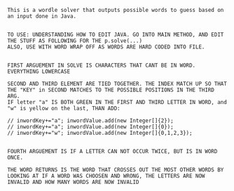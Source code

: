     This is a wordle solver that outputs possible words to guess based on an input done in Java.
    
    
    TO USE: UNDERSTANDING HOW TO EDIT JAVA. GO INTO MAIN METHOD, AND EDIT THE STUFF AS FOLLOWING FOR THE p.solve(...)
    ALSO, USE WITH WORD WRAP OFF AS WORDS ARE HARD CODED INTO FILE.
    
    
    FIRST ARGUEMENT IN SOLVE IS CHARACTERS THAT CANT BE IN WORD. EVERYTHING LOWERCASE

    SECOND AND THIRD ELEMENT ARE TIED TOGETHER. THE INDEX MATCH UP SO THAT THE "KEY" in SECOND MATCHES TO THE POSSIBLE POSITIONS IN THE THIRD ARG.
    IF letter "a" IS BOTH GREEN IN THE FIRST AND THIRD LETTER IN WORD, and "w" is yellow on the last, THAN ADD:
    
    // inwordKey+="a"; inwordValue.add(new Integer[]{2});
    // inwordKey+="a"; inwordValue.add(new Integer[]{0});
    // inwordKey+="w"; inwordValue.add(new Integer[]{0,1,2,3});


    FOURTH ARGUEMENT IS IF A LETTER CAN NOT OCCUR TWICE, BUT IS IN WORD ONCE. 
    
    THE WORD RETURNS IS THE WORD THAT CROSSES OUT THE MOST OTHER WORDS BY LOOKING AT IF A WORD WAS CHOOSEN AND WRONG, THE LETTERS ARE NOW INVALID AND HOW MANY WORDS ARE NOW INVALID
  

